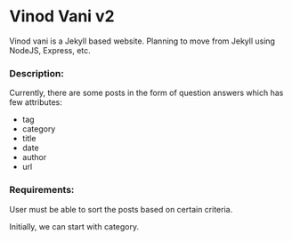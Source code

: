 # Vinod Vani v2
Vinod vani is a Jekyll based website. Planning to move from Jekyll using NodeJS, Express, etc.

### Description:

Currently, there are some posts in the form of question answers which has few attributes:

* tag
* category
* title
* date
* author
* url

### Requirements:

User must be able to sort the posts based on certain criteria.

Initially, we can start with category.


